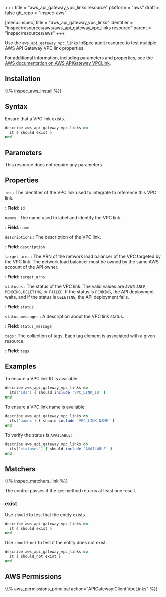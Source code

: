 +++
title = "aws_api_gateway_vpc_links resource"
platform = "aws"
draft = false
gh_repo = "inspec-aws"

[menu.inspec]
title = "aws_api_gateway_vpc_links"
identifier = "inspec/resources/aws/aws_api_gateway_vpc_links resource"
parent = "inspec/resources/aws"
+++

Use the `aws_api_gateway_vpc_links` InSpec audit resource to test multiple AWS API Gateway VPC link properties.

For additional information, including parameters and properties, see the [AWS documentation on AWS APIGateway VPCLink](https://docs.aws.amazon.com/AWSCloudFormation/latest/UserGuide/aws-resource-apigateway-vpclink.html).

## Installation

{{% inspec_aws_install %}}

## Syntax

Ensure that a VPC link exists.

```ruby
describe aws_api_gateway_vpc_links do
  it { should exist }
end
```

## Parameters

This resource does not require any parameters.

## Properties

`ids`
: The identifier of the VPC link used to integrate to reference this VPC link.

: **Field**: `id`

`names`
: The name used to label and identify the VPC link.

: **Field**: `name`

`descriptions`
: The description of the VPC link.

: **Field**: `description`

`target_arns`
: The ARN of the network load balancer of the VPC targeted by the VPC link. The network load balancer must be owned by the same AWS account of the API owner.

: **Field**: `target_arns`

`statuses`
: The status of the VPC link. The valid values are `AVAILABLE`, `PENDING`, `DELETING`, or `FAILED`. If the status is `PENDING`, the API deployment waits, and if the status is `DELETING`, the API deployment fails.

: **Field**: `status`

`status_messages`
: A description about the VPC link status.

: **Field**: `status_message`

`tags`
: The collection of tags. Each tag element is associated with a given resource.

: **Field**: `tags`

## Examples

To ensure a VPC link ID is available:

```ruby
describe aws_api_gateway_vpc_links do
  its('ids') { should include 'VPC_LINK_ID' }
end
```

To ensure a VPC link name is available:

```ruby
describe aws_api_gateway_vpc_links do
  its('names') { should include 'VPC_LINK_NAME' }
end
```

To verify the status is `AVAILABLE`:

```ruby
describe aws_api_gateway_vpc_links do
  its('statuses') { should include 'AVAILABLE' }
end
```

## Matchers

{{% inspec_matchers_link %}}

The control passes if the `get` method returns at least one result.

### exist

Use `should` to test that the entity exists.

```ruby
describe aws_api_gateway_vpc_links do
  it { should exist }
end
```

Use `should_not` to test if the entity does not exist.

```ruby
describe aws_api_gateway_vpc_links do
  it { should_not exist }
end
```

## AWS Permissions

{{% aws_permissions_principal action="APIGateway:Client:VpcLinks" %}}
